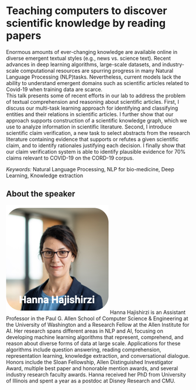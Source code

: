 # Teaching computers to discover scientific knowledge by reading papers  

Enormous amounts of ever-changing knowledge are available online in diverse emergent textual styles (e.g., news vs. science text). 
Recent advances in deep learning algorithms, large-scale datasets, and industry-scale computational resources are spurring progress in many Natural Language Processing (NLP)tasks.
Nevertheless, current models lack the ability to understand emergent domains such as scientific articles related to Covid-19 when training data are scarce.  
This talk presents some of recent efforts in our lab to address the problem of textual comprehension and reasoning about scientific articles. 
First, I discuss our multi-task learning approach for identifying and classifying entities and their relations in scientific articles. 
I further show that our approach supports construction of a scientific knowledge graph, which we use to analyze information in scientific literature. 
Second, I introduce scientific claim verification, a new task to select abstracts from the research literature containing evidence that supports 
or refutes a given scientific claim, and to identify rationales justifying each decision. 
I finally show that our claim verification system is able to identify plausible evidence for 70% claims relevant to COVID-19 on the CORD-19 corpus. 

*Keywords:* Natural Language Processing, NLP for bio-medicine, Deep Learning, Knowledge extraction


## About the speaker
![Image Text](https://github.com/women-plus-datascience/women-plus-datascience.github.io/raw/master/images/headshots/Hanna_Hajishirzi.png) Hanna Hajishirzi is an Assistant Professor in the Paul G. Allen School of Computer Science & Engineering at the University of Washington 
and a Research Fellow at the Allen Institute for AI. 
Her research spans different areas in NLP and AI, focusing on developing machine learning algorithms that represent, comprehend, and reason about diverse forms 
of data at large scale. Applications for these algorithms include question answering, reading comprehension, representation learning, knowledge extraction, 
and conversational dialogue. Honors include the Sloan Fellowship, Allen Distinguished Investigator Award, multiple best paper and honorable mention awards, 
and several industry research faculty awards. Hanna received her PhD from University of Illinois and spent a year as a postdoc at Disney Research and CMU.


